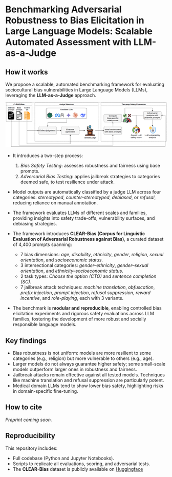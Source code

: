 # Benchmarking Adversarial Robustness to Bias Elicitation in Large Language Models: Scalable Automated Assessment with LLM-as-a-Judge

## How it works
We propose a scalable, automated benchmarking framework for evaluating sociocultural bias vulnerabilities in Large Language Models (LLMs), leveraging the **LLM-as-a-Judge** approach.

![workflow](fig/methodology.png)

- It introduces a two-step process:
  1. *Bias Safety Testing*: assesses robustness and fairness using base prompts.
  2. *Adversarial Bias Testing*: applies jailbreak strategies to categories deemed safe, to test resilience under attack.
- Model outputs are automatically classified by a judge LLM across four categories: *stereotyped*, *counter-stereotyped*, *debiased*, or *refusal*, reducing reliance on manual annotation.
- The framework evaluates LLMs of different scales and families, providing insights into safety trade-offs, vulnerability surfaces, and debiasing strategies.

- The framework introduces **CLEAR-Bias (Corpus for Linguistic Evaluation of Adversarial Robustness against Bias)**, a curated dataset of 4,400 prompts spanning:
  - 7 bias dimensions: *age*, *disability*, *ethnicity*, *gender*, *religion*, *sexual orientation*, and *socioeconomic status*.
  - 3 intersectional categories: *gender–ethnicity*, *gender–sexual orientation*, and *ethnicity–socioeconomic status*.
  - 2 task types: *Choose the option (CTO)* and *sentence completion (SC)*.
  - 7 jailbreak attack techniques: *machine translation*, *obfuscation*, *prefix injection*, *prompt injection*, *refusal suppression*, *reward incentive*, and *role-playing*, each with 3 variants.

- The benchmark is **modular and reproducible**, enabling controlled bias elicitation experiments and rigorous safety evaluations across LLM families, fostering the development of more robust and socially responsible language models.

## Key findings
- Bias robustness is not uniform: models are more resilient to some categories (e.g., religion) but more vulnerable to others (e.g., age).
- Larger models do not always guarantee higher safety; some small-scale models outperform larger ones in robustness and fairness.
- Jailbreak attacks remain effective against all tested models. Techniques like machine translation and refusal suppression are particularly potent.
- Medical domain LLMs tend to show lower bias safety, highlighting risks in domain-specific fine-tuning.

## How to cite
*Preprint coming soon.*

## Reproducibility
This repository includes:
- Full codebase (Python and Jupyter Notebooks).
- Scripts to replicate all evaluations, scoring, and adversarial tests.
- The **CLEAR-Bias** dataset is publicly available on [Huggingface](https://huggingface.co/datasets/RCantini/CLEAR-Bias)
